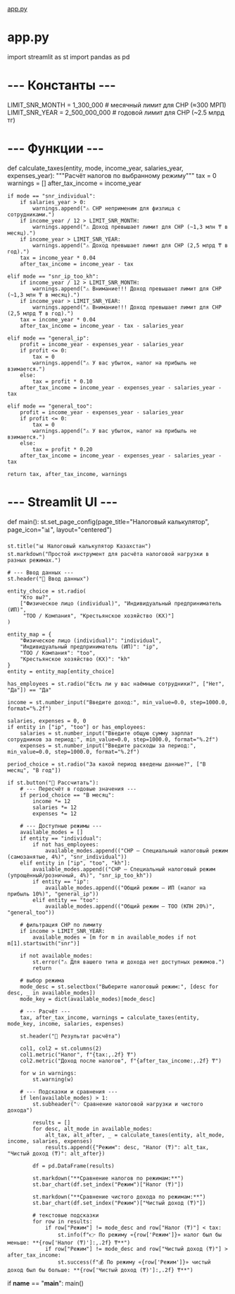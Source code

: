 [app.py](https://github.com/user-attachments/files/22403548/app.py)
# app.py
import streamlit as st
import pandas as pd

# --- Константы ---
LIMIT_SNR_MONTH = 1_300_000       # месячный лимит для СНР (≈300 МРП)
LIMIT_SNR_YEAR = 2_500_000_000    # годовой лимит для СНР (~2.5 млрд тг)


# --- Функции ---
def calculate_taxes(entity, mode, income_year, salaries_year, expenses_year):
    """Расчёт налогов по выбранному режиму"""
    tax = 0
    warnings = []
    after_tax_income = income_year

    if mode == "snr_individual":
        if salaries_year > 0:
            warnings.append("⚠️ СНР неприменим для физлица с сотрудниками.")
        if income_year / 12 > LIMIT_SNR_MONTH:
            warnings.append("⚠️ Доход превышает лимит для СНР (~1,3 млн ₸ в месяц).")
        if income_year > LIMIT_SNR_YEAR:
            warnings.append("⚠️ Доход превышает лимит для СНР (2,5 млрд ₸ в год).")
        tax = income_year * 0.04
        after_tax_income = income_year - tax

    elif mode == "snr_ip_too_kh":
        if income_year / 12 > LIMIT_SNR_MONTH:
            warnings.append("⚠️ Внимание!!! Доход превышает лимит для СНР (~1,3 млн ₸ в месяц).")
        if income_year > LIMIT_SNR_YEAR:
            warnings.append("⚠️ Внимание!!! Доход превышает лимит для СНР (2,5 млрд ₸ в год).")
        tax = income_year * 0.04
        after_tax_income = income_year - tax - salaries_year

    elif mode == "general_ip":
        profit = income_year - expenses_year - salaries_year
        if profit <= 0:
            tax = 0
            warnings.append("⚠️ У вас убыток, налог на прибыль не взимается.")
        else:
            tax = profit * 0.10
        after_tax_income = income_year - expenses_year - salaries_year - tax

    elif mode == "general_too":
        profit = income_year - expenses_year - salaries_year
        if profit <= 0:
            tax = 0
            warnings.append("⚠️ У вас убыток, налог на прибыль не взимается.")
        else:
            tax = profit * 0.20
        after_tax_income = income_year - expenses_year - salaries_year - tax

    return tax, after_tax_income, warnings


# --- Streamlit UI ---
def main():
    st.set_page_config(page_title="Налоговый калькулятор", page_icon="📊", layout="centered")

    st.title("📊 Налоговый калькулятор Казахстан")
    st.markdown("Простой инструмент для расчёта налоговой нагрузки в разных режимах.")

    # --- Ввод данных ---
    st.header("🔹 Ввод данных")

    entity_choice = st.radio(
        "Кто вы?",
        ["Физическое лицо (individual)", "Индивидуальный предприниматель (ИП)", 
         "ТОО / Компания", "Крестьянское хозяйство (КХ)"]
    )

    entity_map = {
        "Физическое лицо (individual)": "individual",
        "Индивидуальный предприниматель (ИП)": "ip",
        "ТОО / Компания": "too",
        "Крестьянское хозяйство (КХ)": "kh"
    }
    entity = entity_map[entity_choice]

    has_employees = st.radio("Есть ли у вас наёмные сотрудники?", ["Нет", "Да"]) == "Да"

    income = st.number_input("Введите доход:", min_value=0.0, step=1000.0, format="%.2f")

    salaries, expenses = 0, 0
    if entity in ["ip", "too"] or has_employees:
        salaries = st.number_input("Введите общую сумму зарплат сотрудников за период:", min_value=0.0, step=1000.0, format="%.2f")
        expenses = st.number_input("Введите расходы за период:", min_value=0.0, step=1000.0, format="%.2f")

    period_choice = st.radio("За какой период введены данные?", ["В месяц", "В год"])

    if st.button("🔎 Рассчитать"):
        # --- Пересчёт в годовые значения ---
        if period_choice == "В месяц":
            income *= 12
            salaries *= 12
            expenses *= 12

        # --- Доступные режимы ---
        available_modes = []
        if entity == "individual":
            if not has_employees:
                available_modes.append(("СНР — Специальный налоговый режим (самозанятые, 4%)", "snr_individual"))
        elif entity in ["ip", "too", "kh"]:
            available_modes.append(("СНР — Специальный налоговый режим (упрощённый/розничный, 4%)", "snr_ip_too_kh"))
            if entity == "ip":
                available_modes.append(("Общий режим — ИП (налог на прибыль 10%)", "general_ip"))
            elif entity == "too":
                available_modes.append(("Общий режим — ТОО (КПН 20%)", "general_too"))

        # фильтрация СНР по лимиту
        if income > LIMIT_SNR_YEAR:
            available_modes = [m for m in available_modes if not m[1].startswith("snr")]

        if not available_modes:
            st.error("⚠️ Для вашего типа и дохода нет доступных режимов.")
            return

        # выбор режима
        mode_desc = st.selectbox("Выберите налоговый режим:", [desc for desc, _ in available_modes])
        mode_key = dict(available_modes)[mode_desc]

        # --- Расчёт ---
        tax, after_tax_income, warnings = calculate_taxes(entity, mode_key, income, salaries, expenses)

        st.header("📌 Результат расчёта")

        col1, col2 = st.columns(2)
        col1.metric("Налог", f"{tax:,.2f} ₸")
        col2.metric("Доход после налогов", f"{after_tax_income:,.2f} ₸")

        for w in warnings:
            st.warning(w)

        # --- Подсказки и сравнения ---
        if len(available_modes) > 1:
            st.subheader("💡 Сравнение налоговой нагрузки и чистого дохода")

            results = []
            for desc, alt_mode in available_modes:
                alt_tax, alt_after, _ = calculate_taxes(entity, alt_mode, income, salaries, expenses)
                results.append({"Режим": desc, "Налог (₸)": alt_tax, "Чистый доход (₸)": alt_after})

            df = pd.DataFrame(results)

            st.markdown("**Сравнение налогов по режимам:**")
            st.bar_chart(df.set_index("Режим")["Налог (₸)"])

            st.markdown("**Сравнение чистого дохода по режимам:**")
            st.bar_chart(df.set_index("Режим")["Чистый доход (₸)"])

            # текстовые подсказки
            for row in results:
                if row["Режим"] != mode_desc and row["Налог (₸)"] < tax:
                    st.info(f"👉 По режиму «{row['Режим']}» налог был бы меньше: **{row['Налог (₸)']:,.2f} ₸**")
                if row["Режим"] != mode_desc and row["Чистый доход (₸)"] > after_tax_income:
                    st.success(f"💰 По режиму «{row['Режим']}» чистый доход был бы больше: **{row['Чистый доход (₸)']:,.2f} ₸**")


if __name__ == "__main__":
    main()
